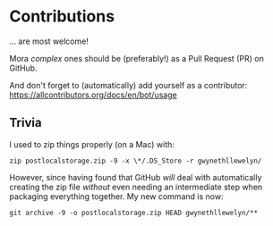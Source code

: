 # Contributions

... are most welcome!

Mora _complex_ ones should be (preferably!) as a Pull Request (PR) on GitHub.

And don't forget to (automatically) add yourself as a contributor: https://allcontributors.org/docs/en/bot/usage

## Trivia

I used to zip things properly (on a Mac) with:

`zip postlocalstorage.zip -9 -x \*/.DS_Store -r gwynethllewelyn/`

However, since having found that GitHub _will_ deal with automatically creating the zip file *without* even needing an intermediate step when packaging everything together. My new command is now:

`git archive -9 -o postlocalstorage.zip HEAD gwynethllewelyn/** `